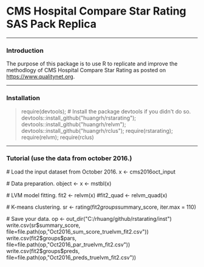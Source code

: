 # CMS Hospital Compare Star Rating SAS Pack Replica  

-----
### Introduction  
The purpose of this package is to use R to replicate and improve the methodlogy of CMS Hospital Compare Star Rating as posted on https://www.qualitynet.org.

-----
### Installation   
 
> require(devtools);  # Install the package devtools if you didn't do so.
> devtools::install_github("huangrh/rstarating");
> devtools::install_github("huangrh/relvm");
> devtools::install_github("huangrh/rclus");
> require(rstarating); require(relvm); require(rclus)

-----
### Tutorial  (use the data from october 2016.)
\# Load the input dataset from October 2016. 
x       <- cms2016oct_input

\# Data preparation. 
object  <-  x <- mstbl(x) 

\# LVM model fitting. 
fit2       <-   relvm(x)  #fit2_quad       <-   relvm_quad(x)

\# K-means clustering.
sr <- rating(fit2$groups$summary_score, iter.max = 110)

\# Save your data. 
op <- out_dir("C:/rhuang/github/rstarating/inst")
write.csv(sr$summary_score,  file=file.path(op,"Oct2016_sum_score_truelvm_fit2.csv"))
write.csv(fit2$groups$pars,  file=file.path(op,"Oct2016_par_truelvm_fit2.csv"))
write.csv(fit2$groups$preds, file=file.path(op,"Oct2016_preds_truelvm_fit2.csv"))

